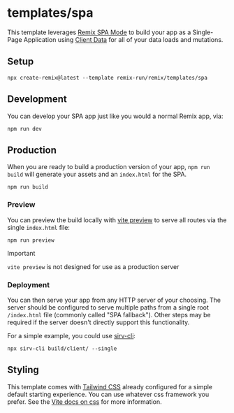 # templates/spa

This template leverages [Remix SPA Mode](https://remix.run/docs/en/main/guides/spa-mode) to build
your app as a Single-Page Application using
[Client Data](https://remix.run/docs/en/main/guides/client-data) for all of your data loads and
mutations.

## Setup

```shellscript
npx create-remix@latest --template remix-run/remix/templates/spa
```

## Development

You can develop your SPA app just like you would a normal Remix app, via:

```shellscript
npm run dev
```

## Production

When you are ready to build a production version of your app, `npm run build` will generate your
assets and an `index.html` for the SPA.

```shellscript
npm run build
```

### Preview

You can preview the build locally with [vite preview](https://vitejs.dev/guide/cli#vite-preview) to
serve all routes via the single `index.html` file:

```shellscript
npm run preview
```

> [!IMPORTANT]
>
> `vite preview` is not designed for use as a production server

### Deployment

You can then serve your app from any HTTP server of your choosing. The server should be configured
to serve multiple paths from a single root `/index.html` file (commonly called "SPA fallback").
Other steps may be required if the server doesn't directly support this functionality.

For a simple example, you could use [sirv-cli](https://www.npmjs.com/package/sirv-cli):

```shellscript
npx sirv-cli build/client/ --single
```

## Styling

This template comes with [Tailwind CSS](https://tailwindcss.com/) already configured for a simple
default starting experience. You can use whatever css framework you prefer. See the
[Vite docs on css](https://vitejs.dev/guide/features.html#css) for more information.
